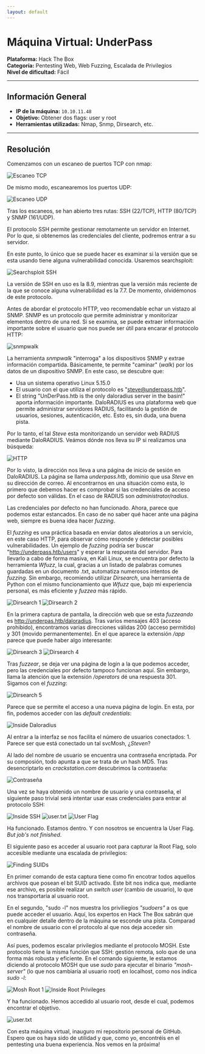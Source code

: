 ```yaml
---
layout: default
---
```

# Máquina Virtual: UnderPass
**Plataforma:** Hack The Box  
**Categoría:** Pentesting Web, Web Fuzzing, Escalada de Privilegios  
**Nivel de dificultad:** Fácil

---

## Información General
- **IP de la máquina:** `10.10.11.48`
- **Objetivo:** Obtener dos flags: user y root
- **Herramientas utilizadas:** Nmap, Snmp, Dirsearch, etc.

---

## Resolución
Comenzamos con un escaneo de puertos TCP con nmap:

![Escaneo TCP](https://alejandromtnezmoreno.github.io/AMM-RoadMap/Pentesting/UnderPass/Images/nmap.jpg)

De mismo modo, escanearemos los puertos UDP:

![Escaneo UDP](https://alejandromtnezmoreno.github.io/AMM-RoadMap/Pentesting/UnderPass/Images/udp_nmap.jpg)

Tras los escaneos, se han abierto tres rutas: SSH (22/TCP), HTTP (80/TCP) y SNMP (161/UDP).

El protocolo SSH permite gestionar remotamente un servidor en Internet. Por lo que, si obtenemos las credenciales del cliente, podremos entrar a su servidor.

En este punto, lo único que se puede hacer es examinar si la versión que se esta usando tiene alguna vulnerabilidad conocida. Usaremos searchsploit:

![Searchsploit SSH](https://alejandromtnezmoreno.github.io/AMM-RoadMap/Pentesting/UnderPass/Images/searchsploit.jpg)

La versión de SSH en uso es la 8.9, mientras que la versión más reciente de la que se conoce alguna vulnerabilidad es la 7.7. De momento, olvidémonos de este protocolo.

Antes de abordar el protocolo HTTP, veo recomendable echar un vistazo al SNMP. SNMP es un protocolo que permite administrar y monitorizar elementos dentro de una red. Si se examina, se puede extraer información importante sobre el usuario que nos puede ser útil para encarar el protocolo HTTP:

![snmpwalk](https://alejandromtnezmoreno.github.io/AMM-RoadMap/Pentesting/UnderPass/Images/smnpwalk.jpg)

La herramienta *snmpwalk* "interroga" a los dispositivos SNMP y extrae información compartida. Básicamente, te permite "caminar" (*walk*) por los datos de un dispositivo SNMP. En este caso, se descubre que:
- Usa un sistema operativo Linux 5.15.0
- El usuario con el que utiliza el protocolo es "steve@underpass.htb".
- El string "UnDerPass.htb is the only daloradius server in the basin!" aporta información importante. DaloRADIUS es una plataforma web que permite administrar servidores RADIUS, facilitando la gestión de usuarios, sesiones, autenticación, etc. Esto es, sin duda, una buena pista.

Por lo tanto, el tal *Steve* esta monitorizando un servidor web RADIUS mediante DaloRADIUS. Veámos dónde nos lleva su IP si realizamos una búsqueda:

![HTTP](https://alejandromtnezmoreno.github.io/AMM-RoadMap/Pentesting/UnderPass/Images/daloradius.jpg)

Por lo visto, la dirección nos lleva a una página de inicio de sesión en DaloRADIUS. La página se llama *underpass.htb*, dominio que usa *Steve* en su dirección de correo. Al encontrarnos en una situación como esta, lo primero que debemos hacer es comprobar si las credenciales de acceso por defecto son válidas. En el caso de RADIUS son *administrator/radius*.

Las credenciales por defecto no han funcionado. Ahora, parece que podemos estar estancados. En caso de no saber qué hacer ante una página web, siempre es buena idea hacer *fuzzing*.

El *fuzzing* es una práctica basada en enviar datos aleatorios a un servicio, en este caso HTTP, para observar cómo responde y detectar posibles vulnerabilidades. Un ejemplo de *fuzzing* podría ser buscar "http://underpass.htb/users" y esperar la respuesta del servidor. Para llevarlo a cabo de forma masiva, en Kali Linux, se encuentra por defecto la herramienta *Wfuzz*, la cual, gracias a un listado de palabras comunes guardadas en un documento .txt, automatiza numerosos intentos de *fuzzing*. Sin embargo, recomiendo utilizar *Dirsearch*, una herramienta de Python con el mismo funcionamiento que *Wfuzz* que, bajo mi experiencia personal, es más eficiente y *fuzzea* más rápido.

![Dirsearch 1](https://alejandromtnezmoreno.github.io/AMM-RoadMap/Pentesting/UnderPass/Images/dirsearch1.jpg)
![Dirsearch 2](https://alejandromtnezmoreno.github.io/AMM-RoadMap/Pentesting/UnderPass/Images/dirsearch2.jpg)

En la primera captura de pantalla, la dirección web que se esta *fuzzeando* es http://underpas.htb/daloradius. Tras varios mensajes 403 (acceso prohibido), encontramos varias direcciones válidas 200 (acceso permitido) y 301 (movido permanentemente). En el que aparece la extensión */app* parece que puede haber algo interesante:

![Dirsearch 3](https://alejandromtnezmoreno.github.io/AMM-RoadMap/Pentesting/UnderPass/Images/dirsearch4.jpg)
![Dirsearch 4](https://alejandromtnezmoreno.github.io/AMM-RoadMap/Pentesting/UnderPass/Images/dirsearch3.jpg)

Tras *fuzzear*, se deja ver una página de login a la que podemos acceder, pero las credenciales por defecto tampoco funcionan aquí. Sin embargo, llama la atención que la extensión */operators* dé una respuesta 301. Sigamos con el *fuzzing*:

![Dirsearch 5](https://alejandromtnezmoreno.github.io/AMM-RoadMap/Pentesting/UnderPass/Images/dirsearch5.jpg)

Parece que se permite el acceso a una nueva página de login. En esta, por fin, podemos acceder con las *default credentials*:

![Inside Daloradius](https://alejandromtnezmoreno.github.io/AMM-RoadMap/Pentesting/UnderPass/Images/deloradius.jpg)

Al entrar a la interfaz se nos facilita el número de usuarios conectados: 1. Parece ser que está conectado un tal svcMosh, ¿*Steven*?

Al lado del nombre de usuario se encuentra una contraseña encriptada. Por su composión, todo apunta a que se trata de un hash MD5. Tras desencriptarlo en *crackstation.com* descubrimos la contraseña:

![Contraseña](https://alejandromtnezmoreno.github.io/AMM-RoadMap/Pentesting/UnderPass/Images/contraseña.jpg)

Una vez se haya obtenido un nombre de usuario y una contraseña, el siguiente paso trivial será intentar usar esas credenciales para entrar al protocolo SSH:

![Inside SSH](https://alejandromtnezmoreno.github.io/AMM-RoadMap/Pentesting/UnderPass/Images/ssh1.jpg)
![user.txt](https://alejandromtnezmoreno.github.io/AMM-RoadMap/Pentesting/UnderPass/Images/usertxt1.jpg)
![User Flag](https://alejandromtnezmoreno.github.io/AMM-RoadMap/Pentesting/UnderPass/Images/usertxt.jpg)

Ha funcionado. Estamos dentro. Y con nosotros se encuentra la User Flag. *But job's not finished*.

El siguiente paso es acceder al usuario root para capturar la Root Flag, solo accesible mediante una escalada de privilegios:

![Finding SUIDs](https://alejandromtnezmoreno.github.io/AMM-RoadMap/Pentesting/UnderPass/Images/findsuid.jpg)

En primer comando de esta captura tiene como fin encotrar todos aquellos archivos que posean el bit SUID activado. Este bit nos indica que, mediante ese archivo, es posible realizar un *switch user* (cambio de usuario), lo que nos transportaría al usuario root.

En el segundo, "sudo -l" nos muestra los priviliegios *"sudoers"* a os que puede acceder el usuario. Aquí, los expertos en Hack The Box sabrán que en cualquier detalle dentro de la máquina se esconde una pista. Comparad el nombre de usuario con el protocolo al que nos deja acceder sin contraseña.

Así pues, podemos escalar privilegios mediante el protocolo MOSH. Este protocolo tiene la misma función que SSH: gestión remota, solo que de una forma más robusta y eficiente. En el comando siguiente, le estamos diciendo al protocolo MOSH que use *sudo* para ejecutar el binario *"mosh-server"* (lo que nos cambiaría al usuario root) en localhost, como nos indica *sudo -l*:

![Mosh Root 1](https://alejandromtnezmoreno.github.io/AMM-RoadMap/Pentesting/UnderPass/Images/mosh.jpg)
![Inside Root Privileges](https://alejandromtnezmoreno.github.io/AMM-RoadMap/Pentesting/UnderPass/Images/root.jpg)

Y ha funcionado. Hemos accedido al usuario root, desde el cual, podemos encontrar el objetivo.

![user.txt](https://alejandromtnezmoreno.github.io/AMM-RoadMap/Pentesting/UnderPass/Images/roottxt.jpg)

Con esta máquina virtual, inauguro mi repositorio personal de GitHub. Espero que os haya sido de utilidad y que, como yo, encontréis en el pentesting una buena experiencia. Nos vemos en la próxima!










